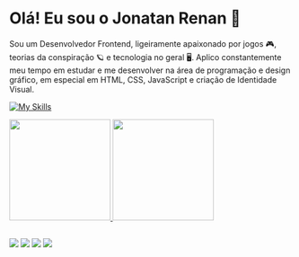 <!--

- 🔭 I’m currently working on ...
- 🌱 I’m currently learning ...
- 👯 I’m looking to collaborate on ...
- 🤔 I’m looking for help with ...
- 💬 Ask me about ...
- 📫 How to reach me: ...
- 😄 Pronouns: ...
- ⚡ Fun fact: ...

 <div style="display: inline_block"><br>
  <img align="center" alt="Rafa-HTML" height="30" width="40" src="https://raw.githubusercontent.com/devicons/devicon/master/icons/html5/html5-original.svg">
  <img align="center" alt="Rafa-CSS" height="30" width="40" src="https://raw.githubusercontent.com/devicons/devicon/master/icons/css3/css3-original.svg">
  <img align="center" alt="Rafa-Js" height="30" width="40" src="https://raw.githubusercontent.com/devicons/devicon/master/icons/javascript/javascript-plain.svg">
  <img align="center" alt="Rafa-Csharp" height="30" width="40" src="https://raw.githubusercontent.com/devicons/devicon/master/icons/csharp/csharp-original.svg">
</div>

-->

# Olá! Eu sou o Jonatan Renan 👋
Sou um Desenvolvedor Frontend, ligeiramente apaixonado por jogos 🎮, teorias da conspiração 🪐 e tecnologia no geral 🖥️.
Aplico constantemente meu tempo em estudar e me desenvolver na área de programação e design gráfico, em especial em HTML, CSS, JavaScript e criação de Identidade Visual.

[![My Skills](https://skillicons.dev/icons?i=js,html,css,c,cpp,cs,bash,git,mysql,postgres,vscode,visualstudio,notion,postman&theme=dark)](https://skillicons.dev)



 <div>
  <a href="https://github.com/Renanvt">
  <img height="180em" src="https://github-readme-stats.vercel.app/api?username=Renanvt&show_icons=true&theme=dark&include_all_commits=true&count_private=true"/>
  <img height="180em" src="https://github-readme-stats.vercel.app/api/top-langs/?username=Renanvt&layout=compact&langs_count=7&theme=dark"/>
</div>
  

  
  ##
  
<div> 
  
  <a href="https://instagram.com/jhowrenan2" target="_blank"><img src="https://img.shields.io/badge/-Instagram-%23E4405F?style=for-the-badge&logo=instagram&logoColor=white" target="_blank"></a>
 <a href="https://discord.gg/JRenan1#0794" target="_blank"><img src="https://img.shields.io/badge/Discord-7289DA?style=for-the-badge&logo=discord&logoColor=white" target="_blank"></a> 
  <a href = "mailto:jontan.rvs@gmail.com"><img src="https://img.shields.io/badge/-Gmail-%23333?style=for-the-badge&logo=gmail&logoColor=white" target="_blank"></a>
  <a href="https://linkedin.com/in/jonatan-renan/" target="_blank"><img src="https://img.shields.io/badge/-LinkedIn-%230077B5?style=for-the-badge&logo=linkedin&logoColor=white" target="_blank"></a> 
 <!--
  ![Snake animation](https://github.com/rafaballerini/rafaballerini/blob/output/github-contribution-grid-snake.svg)
-->
 
</div>
 

